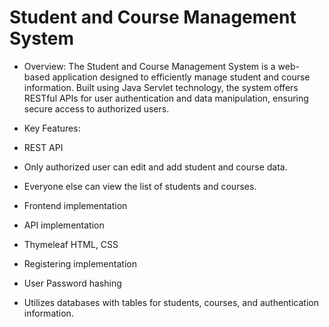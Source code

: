 # Student and Course Management System

* Overview:
The Student and Course Management System is a web-based application designed to efficiently manage student and course information. Built using Java Servlet technology, the system offers RESTful APIs for user authentication and data manipulation, ensuring secure access to authorized users.

* Key Features:

* REST API
* Only authorized user can edit and add student and course data.
* Everyone else can view the list of students and courses.
* Frontend implementation
* API implementation
* Thymeleaf HTML, CSS
* Registering implementation
* User Password hashing
* Utilizes databases with tables for students, courses, and authentication information.

